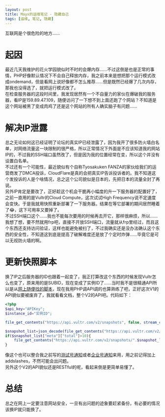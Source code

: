 ```yaml
---
layout: post
title: Mayx的运维笔记 - 隐藏自己
tags: [运维, 笔记, 隐藏]
---
```


  互联网是个很危险的地方……<!--more-->     
  
# 起因
  最近几天我维护的花火学园貌似时不时的会爆内存……不过这倒是也是正常的事情，PHP好像默认情况下不会自己释放内存，我之前本来是想把那个运行模式改成ondemand，但是看网上说好像都不怎么推荐……但是既然已经爆了几次内存，那我也没得选了，就把运行模式改了。   
  在检查服务器的这段时间里，我发现居然有一个不自量力的家伙在爆破我的服务器，看IP是159.89.47.109，随便访问了一下想不到上面还跑了个网站？不知道是这个网站被黑了变成肉鸡了还是这个网站的所有人确实脑子有问题……   

# 解决IP泄露
  总之无论如何这已经证明了论坛的真实IP已经泄露了，因为我开了很多防火墙白名单，对网络流量这一块限制的很严格，所以正常情况下外面是不应该知道我的网站IP的，不过我的SSH端口虽然改了，但是因为我的位置经常在变，所以这个并没有设置白名单。   
  不过还有一个可能性，最近貌似有个自称Tyosakuken FANZA的家伙给我们的运营商发了DMCA投诉，CloudFlare是真的会把真实IP告诉投诉者的。我不知道这个发投诉的人是个啥情况，总之这个公司貌似是日本的，先把日本的流量全封了再说。   
  另外IP肯定是要改了，正好趁这个机会干脆再小幅度的升一下服务器的配置好了，之前一直用的是Vultr的Cloud Compute，这次试试High Frequency说不定速度会变快。于是我就用快照重新部署了一下服务器。结果在等它部署的期间居然睡着了😂，这下可用率又要掉了。   
  不过SSH端口这个……我也不能每次要用的时候再去开它，那样很麻烦，所以……我想了想，要不然就用frp吧，直接不开放SSH端口，流量就从frp里经过，而且这个东西还支持访问验证，这样也能避免被扫了，不过我确实还是没办法确认这个东西的安全性，不知道这到底是提高了破解难度还是放了个定时炸弹……毕竟它是可以无视防火墙的啊。   
  
# 更新快照脚本
  换了IP之后服务器的ID也跟着一起变了，我正打算改这个东西的时候发现Vultr怎么也变了，原来用的是SUBID，现在变成了实例ID了……当时我不是很精通API所以是从[网上随便找的脚本](/2020/06/17/backup.html)，现在我用PHP调API调的也算熟练了吧，正好这次V1的API貌似要被废弃了，我就看看文档，整个V2的API吧。代码如下：
```php
<?php
$api_key="APIKey";
$instance_id="实例ID";

file_get_contents("https://api.vultr.com/v2/snapshots", false, stream_context_create(array('http' => array('method'=>'POST','header'=>"Content-Type: application/json;charset=utf-8\r\nAuthorization: Bearer ".$api_key,'content'=>'{"instance_id": "'.$instance_id.'"}'))));

$snapshot_list=json_decode(file_get_contents("https://api.vultr.com/v2/snapshots",false,stream_context_create(array('http' => array('method'=>'GET','header'=>"Authorization: Bearer ".$api_key)))),true);
if($snapshot_list["meta"]["total"]>10){
	file_get_contents("https://api.vultr.com/v2/snapshots/".$snapshot_list["snapshots"][0]["id"],false,stream_context_create(array('http' => array('method'=>'DELETE','header'=>"Authorization: Bearer ".$api_key))));
}
```
  像这个也可以整合我之前写的[测试号通知](/2021/02/02/serverchan.html)或者[企业号通知](/2021/02/26/serverchancorp.html)来用，用之前记得加上addslashes，不然可能会出问题。   
  另外这个V2的API貌似还是RESTful的呢，看起来倒是更简单易懂了。
  
# 总结
  总之在网上一定要注意网站安全，一旦有出问题的迹象要赶紧备份，有必要的情况该换IP就只能换了。
